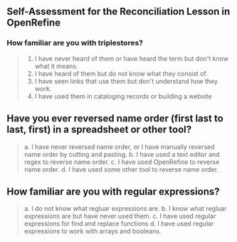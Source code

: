 ## Self-Assessment for the Reconciliation Lesson in OpenRefine

### How familiar are you with triplestores?
>1. I have never heard of them or have heard the term but don't know what it means.
>2. I have heard of them but do not know what they consist of.
>3. I have seen links that use them but don't understand how they work.
>4. I have used them in cataloging records or building a website

## Have you ever reversed name order (first last to last, first) in a spreadsheet or other tool?
>a. I have never reversed name order, or I have manually reversed name order by cutting and pasting.
>b. I have used a text editor and regex to reverse name order.
>c. I have used OpenRefine to reverse name order.
>d. I have used some other tool to reverse name order.

## How familiar are you with regular expressions?
>a. I do not know what regluar expressions are.
>b. I know what regluar expressions are but have never used them.
>c. I have used regular expressions for find and replace functions
>d. I have used regular expressions to work with arrays and booleans.
